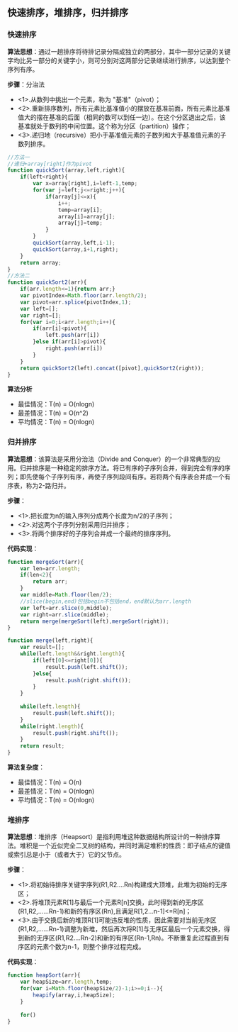 ## 快速排序，堆排序，归并排序



### 快速排序

**算法思想**：通过一趟排序将待排记录分隔成独立的两部分，其中一部分记录的关键字均比另一部分的关键字小，则可分别对这两部分记录继续进行排序，以达到整个序列有序。

**步骤**：分治法

- <1>.从数列中挑出一个元素，称为 "基准"（pivot）；
- <2>.重新排序数列，所有元素比基准值小的摆放在基准前面，所有元素比基准值大的摆在基准的后面（相同的数可以到任一边）。在这个分区退出之后，该基准就处于数列的中间位置。这个称为分区（partition）操作；
- <3>.递归地（recursive）把小于基准值元素的子数列和大于基准值元素的子数列排序。

```js
//方法一
//递归+array[right]作为pivot
function quickSort(array,left,right){
    if(left<right){
        var x=array[right],i=left-1,temp;
        for(var j=left;j<=right;j++){
            if(array[j]<=x){
                i++;
                temp=array[i];
                array[i]=array[j];
                array[j]=temp;
            }
        }
        quickSort(array,left,i-1);
        quickSort(array,i+1,right);
    }
    return array;
}
//方法二
function quickSort2(arr){
    if(arr.length<=1){return arr;}
    var pivotIndex=Math.floor(arr.length/2);
    var pivot=arr.splice(pivotIndex,1);
    var left=[];
    var right=[];
    for(var i=0;i<arr.length;i++){
        if(arr[i]<pivot){
            left.push(arr[i])
        }else if(arr[i]>pivot){
            right.push(arr[i])
        }
    }
    return quickSort2(left).concat([pivot],quickSort2(right));
}
```

**算法分析**

- 最佳情况：T(n) = O(nlogn)
- 最差情况：T(n) = O(n^2)
- 平均情况：T(n) = O(nlogn)



### 归并排序

**算法思想**：该算法是采用分治法（Divide and Conquer）的一个非常典型的应用。归并排序是一种稳定的排序方法。将已有序的子序列合并，得到完全有序的序列；即先使每个子序列有序，再使子序列段间有序。若将两个有序表合并成一个有序表，称为2-路归并。

**步骤**：

- <1>.把长度为n的输入序列分成两个长度为n/2的子序列；
- <2>.对这两个子序列分别采用归并排序；
- <3>.将两个排序好的子序列合并成一个最终的排序序列。

**代码实现**：

```js
function mergeSort(arr){
    var len=arr.length;
    if(len<2){
        return arr;
    }
    var middle=Math.floor(len/2);
    //slice(begin,end)包括begin不包括end，end默认为arr.length
    var left=arr.slice(0,middle);
    var right=arr.slice(middle);
    return merge(mergeSort(left),mergeSort(right));
}

function merge(left,right){
    var result=[];
    while(left.length&&right.length){
        if(left[0]<=right[0]){
            result.push(left.shift());
        }else{
            result.push(right.shift());
        }
    }
    
    while(left.length){
        result.push(left.shift());
    }
    while(right.length){
        result.push(right.shift());
    }
    return result;
}
```

**算法复杂度**：

- 最佳情况：T(n) = O(n)
- 最差情况：T(n) = O(nlogn)
- 平均情况：T(n) = O(nlogn)



### 堆排序

**算法思想**：堆排序（Heapsort）是指利用堆这种数据结构所设计的一种排序算法。堆积是一个近似完全二叉树的结构，并同时满足堆积的性质：即子结点的键值或索引总是小于（或者大于）它的父节点。

**步骤**：

- <1>.将初始待排序关键字序列(R1,R2....Rn)构建成大顶堆，此堆为初始的无序区；
- <2>.将堆顶元素R[1]与最后一个元素R[n]交换，此时得到新的无序区(R1,R2,......Rn-1)和新的有序区(Rn),且满足R[1,2...n-1]<=R[n]；
- <3>.由于交换后新的堆顶R[1]可能违反堆的性质，因此需要对当前无序区(R1,R2,......Rn-1)调整为新堆，然后再次将R[1]与无序区最后一个元素交换，得到新的无序区(R1,R2....Rn-2)和新的有序区(Rn-1,Rn)。不断重复此过程直到有序区的元素个数为n-1，则整个排序过程完成。

**代码实现**：

```js
function heapSort(arr){
    var heapSize=arr.length,temp;
    for(var i=Math.floor(heapSize/2)-1;i>=0;i--){
        heapify(array,i,heapSize);
    }
    
    for()
}
```

